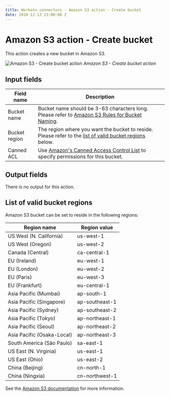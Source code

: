 ```yaml
---
title: Workato connectors - Amazon S3 action - Create bucket
date: 2018-12-13 23:00:00 Z
---
```


# Amazon S3 action - Create bucket
This action creates a new bucket in Amazon S3.

![Amazon S3 - Create bucket action](~@img/connectors/amazon-s3/create-bucket-action.png)
*Amazon S3 - Create bucket action*

## Input fields
| Field name    | Description |
| ------------- | ----------- |
| Bucket name   | Bucket name should be 3-63 characters long. Please refer to [Amazon S3 Rules for Bucket Naming](https://docs.aws.amazon.com/AmazonS3/latest/dev/BucketRestrictions.html). |
| Bucket region | The region where you want the bucket to reside.  Please refer to the [list of valid bucket regions](#list-of-valid-bucket-regions) below. |
| Canned ACL    | Use [Amazon's Canned Access Control List](https://docs.aws.amazon.com/AmazonS3/latest/dev/acl-overview.html#canned-acl) to specify permissions for this bucket. |

## Output fields
There is no output for this action.

## List of valid bucket regions
Amazon S3 bucket can be set to reside in the following regions:

| Region name               | Region value      |
| ------------------------- | ----------------- |
| US West (N. California)   | us-west-1         |
| US West (Oregon)          | us-west-2         |
| Canada (Central)          | ca-central-1      |
| EU (Ireland)              | eu-west-1         |
| EU (London)               | eu-west-2         |
| EU (Paris)                | eu-west-3         |
| EU (Frankfurt)            | eu-central-1      |
| Asia Pacific (Mumbai)     | ap-south-1        |
| Asia Pacific (Singapore)  | ap-southeast-1    |
| Asia Pacific (Sydney)     | ap-southeast-2    |
| Asia Pacific (Tokyo)      | ap-northeast-1    |
| Asia Pacific (Seoul)      | ap-northeast-2    |
| Asia Pacific (Osaka-Local) | ap-northeast-3   |
| South America (São Paulo) | sa-east-1         |
| US East (N. Virginia)     | us-east-1         |
| US East (Ohio)            | us-east-2         |
| China (Beijing)           | cn-north-1        |
| China (Ningxia)           | cn-northwest-1    |

See the [Amazon S3 documentation](https://docs.aws.amazon.com/general/latest/gr/rande.html#regional-endpoints) for more information.

